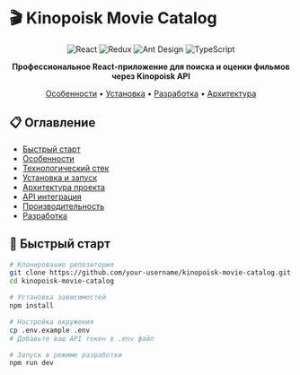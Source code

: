 # 🎬 Kinopoisk Movie Catalog

<div align="center">

![React](https://img.shields.io/badge/React-18.2.0-blue?logo=react)
![Redux](https://img.shields.io/badge/Redux-Toolkit-purple?logo=redux)
![Ant Design](https://img.shields.io/badge/Ant%20Design-5.0-blue?logo=antdesign)
![TypeScript](https://img.shields.io/badge/TypeScript-Ready-blue?logo=typescript)

**Профессиональное React-приложение для поиска и оценки фильмов через Kinopoisk API**

[Особенности](#особенности) • [Установка](#установка) • [Разработка](#разработка) • [Архитектура](#архитектура)

</div>

## 📋 Оглавление

- [Быстрый старт](#быстрый-старт)
- [Особенности](#особенности)
- [Технологический стек](#технологический-стек)
- [Установка и запуск](#установка-и-запуск)
- [Архитектура проекта](#архитектура-проекта)
- [API интеграция](#api-интеграция)
- [Производительность](#производительность)
- [Разработка](#разработка)

## 🚀 Быстрый старт

```bash
# Клонирование репозитория
git clone https://github.com/your-username/kinopoisk-movie-catalog.git
cd kinopoisk-movie-catalog

# Установка зависимостей
npm install

# Настройка окружения
cp .env.example .env
# Добавьте ваш API токен в .env файл

# Запуск в режиме разработки
npm run dev
